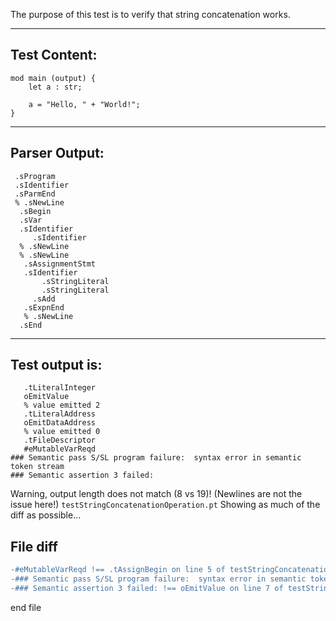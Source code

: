 The purpose of this test is to verify that string concatenation works.

-------------------------


Test Content: 
-------------------------
```
mod main (output) {
    let a : str;

    a = "Hello, " + "World!";
}
```
------------------------


Parser Output: 
-------------------------
```
 .sProgram
 .sIdentifier
 .sParmEnd
 % .sNewLine
  .sBegin
  .sVar
  .sIdentifier
     .sIdentifier
  % .sNewLine
  % .sNewLine
   .sAssignmentStmt
   .sIdentifier
       .sStringLiteral
       .sStringLiteral
     .sAdd
   .sExpnEnd
   % .sNewLine
  .sEnd

```
------------------------

Test output is: 
-------------------------
```
   .tLiteralInteger
   oEmitValue
   % value emitted 2
   .tLiteralAddress
   oEmitDataAddress
   % value emitted 0
   .tFileDescriptor
   #eMutableVarReqd
### Semantic pass S/SL program failure:  syntax error in semantic token stream
### Semantic assertion 3 failed: 

```


Warning, output length does not match (8 vs 19)!  (Newlines are not the issue here!) `testStringConcatenationOperation.pt`
Showing as much of the diff as possible...

File diff
-------------------------
```diff
-#eMutableVarReqd !== .tAssignBegin on line 5 of testStringConcatenationOperation.pt
-### Semantic pass S/SL program failure:  syntax error in semantic token stream !== .tLiteralAddress on line 6 of testStringConcatenationOperation.pt
-### Semantic assertion 3 failed: !== oEmitValue on line 7 of testStringConcatenationOperation.pt

```
end file
